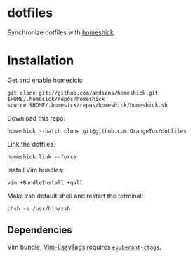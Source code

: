 dotfiles
========
Synchronize dotfiles with [homeshick][1].

Installation
============
Get and enable homesick:

    git clone git://github.com/andsens/homeshick.git $HOME/.homesick/repos/homeshick
    source $HOME/.homesick/repos/homeshick/homeshick.sh

Download this repo:
    
    homeshick --batch clone git@github.com:OrangeTux/dotfiles

Link the dotfiles.
    
    homeshick link --force

Install Vim bundles:

    vim +BundleInstall +qall

Make zsh default shell and restart the terminal:

    chsh -s /usr/bin/zsh

Dependencies
------------
Vim bundle, [Vim-EasyTags][2] requires [`exuberant-ctags`][3].

[1]:https://github.com/andsens/homeshick
[2]:https://github.com/xolox/vim-easytags
[3]:http://ctags.sourceforge.net/
